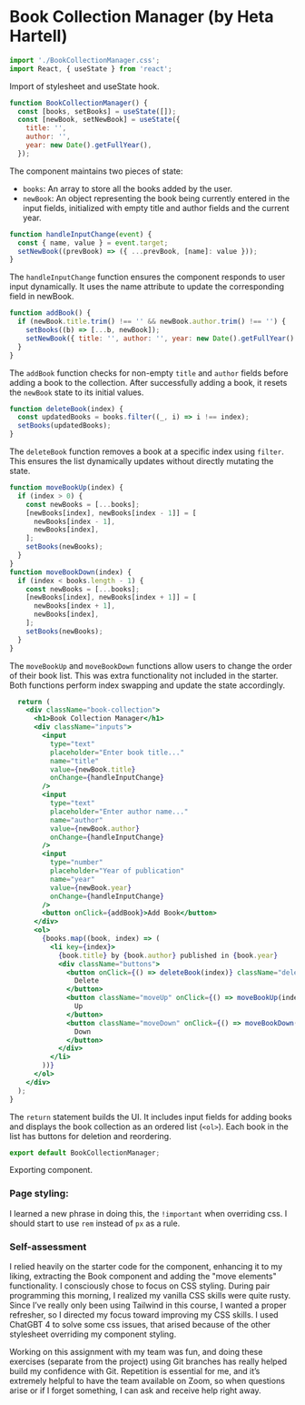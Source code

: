 # Book Collection Manager (by Heta Hartell)

```jsx
import './BookCollectionManager.css';
import React, { useState } from 'react';
```

Import of stylesheet and useState hook.

```jsx
function BookCollectionManager() {
  const [books, setBooks] = useState([]);
  const [newBook, setNewBook] = useState({
    title: '',
    author: '',
    year: new Date().getFullYear(),
  });
```

The component maintains two pieces of state:

- `books`: An array to store all the books added by the user.
- `newBook`: An object representing the book being currently entered in the input fields, initialized with empty title and author fields and the current year.

```jsx
function handleInputChange(event) {
  const { name, value } = event.target;
  setNewBook((prevBook) => ({ ...prevBook, [name]: value }));
}
```

The `handleInputChange` function ensures the component responds to user input dynamically. It uses the name attribute to update the corresponding field in newBook.

```jsx
function addBook() {
  if (newBook.title.trim() !== '' && newBook.author.trim() !== '') {
    setBooks((b) => [...b, newBook]);
    setNewBook({ title: '', author: '', year: new Date().getFullYear() }); // Clear the input fields
  }
}
```

The `addBook` function checks for non-empty `title` and `author` fields before adding a book to the collection. After successfully adding a book, it resets the `newBook` state to its initial values.

```jsx
function deleteBook(index) {
  const updatedBooks = books.filter((_, i) => i !== index);
  setBooks(updatedBooks);
}
```

The `deleteBook` function removes a book at a specific index using `filter`. This ensures the list dynamically updates without directly mutating the state.

```jsx
function moveBookUp(index) {
  if (index > 0) {
    const newBooks = [...books];
    [newBooks[index], newBooks[index - 1]] = [
      newBooks[index - 1],
      newBooks[index],
    ];
    setBooks(newBooks);
  }
}
function moveBookDown(index) {
  if (index < books.length - 1) {
    const newBooks = [...books];
    [newBooks[index], newBooks[index + 1]] = [
      newBooks[index + 1],
      newBooks[index],
    ];
    setBooks(newBooks);
  }
}
```

The `moveBookUp` and `moveBookDown` functions allow users to change the order of their book list. This was extra functionality not included in the starter. Both functions perform index swapping and update the state accordingly.

```jsx
  return (
    <div className="book-collection">
      <h1>Book Collection Manager</h1>
      <div className="inputs">
        <input
          type="text"
          placeholder="Enter book title..."
          name="title"
          value={newBook.title}
          onChange={handleInputChange}
        />
        <input
          type="text"
          placeholder="Enter author name..."
          name="author"
          value={newBook.author}
          onChange={handleInputChange}
        />
        <input
          type="number"
          placeholder="Year of publication"
          name="year"
          value={newBook.year}
          onChange={handleInputChange}
        />
        <button onClick={addBook}>Add Book</button>
      </div>
      <ol>
        {books.map((book, index) => (
          <li key={index}>
            {book.title} by {book.author} published in {book.year}
            <div className="buttons">
              <button onClick={() => deleteBook(index)} className="deleteBtn">
                Delete
              </button>
              <button className="moveUp" onClick={() => moveBookUp(index)}>
                Up
              </button>
              <button className="moveDown" onClick={() => moveBookDown(index)}>
                Down
              </button>
            </div>
          </li>
        ))}
      </ol>
    </div>
  );
}
```

The `return` statement builds the UI. It includes input fields for adding books and displays the book collection as an ordered list (`<ol>`). Each book in the list has buttons for deletion and reordering.

```jsx
export default BookCollectionManager;
```

Exporting component.

### Page styling:

I learned a new phrase in doing this, the `!important` when overriding css. I should start to use `rem` instead of `px` as a rule.

### Self-assessment

I relied heavily on the starter code for the component, enhancing it to my liking, extracting the Book component and adding the "move elements" functionality. I consciously chose to focus on CSS styling. During pair programming this morning, I realized my vanilla CSS skills were quite rusty. Since I’ve really only been using Tailwind in this course, I wanted a proper refresher, so I directed my focus toward improving my CSS skills. I used ChatGBT 4 to solve some css issues, that arised because of the other stylesheet overriding my component styling.

Working on this assignment with my team was fun, and doing these exercises (separate from the project) using Git branches has really helped build my confidence with Git. Repetition is essential for me, and it’s extremely helpful to have the team available on Zoom, so when questions arise or if I forget something, I can ask and receive help right away.
